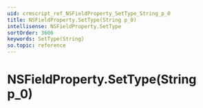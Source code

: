 ```yaml
---
uid: crmscript_ref_NSFieldProperty_SetType_String_p_0
title: NSFieldProperty.SetType(String p_0)
intellisense: NSFieldProperty.SetType
sortOrder: 3606
keywords: SetType(String)
so.topic: reference
---
```


# NSFieldProperty.SetType(String p_0)

